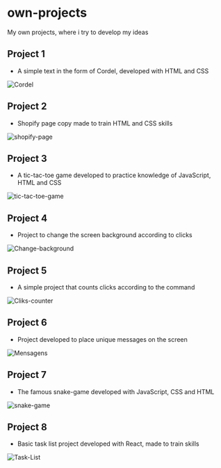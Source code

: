 # own-projects
 My own projects, where i try to develop my ideas <br>

## Project 1 
 
 - A simple text in the form of Cordel, developed with HTML and CSS
 
![Cordel](https://media.giphy.com/media/v1.Y2lkPTc5MGI3NjExdWN6eG16dWw4MnJ1dHJncmNraXN6eTkwMzUxaHczd3o0ZzM5MXl4MiZlcD12MV9pbnRlcm5hbF9naWZfYnlfaWQmY3Q9Zw/VNQ4cd9pmN4iJWCBjV/giphy.gif)

## Project 2 

 - Shopify page copy made to train HTML and CSS skills
 
![shopify-page](https://media.giphy.com/media/v1.Y2lkPTc5MGI3NjExb2NyNjAyaGNzdHV4anB6N2ppNTlhNnFwb3hyMG9pbnp0NHNwOHdzbiZlcD12MV9pbnRlcm5hbF9naWZfYnlfaWQmY3Q9Zw/8QPnwuHUE2Urdi93oR/giphy.gif)

## Project 3 

 - A tic-tac-toe game developed to practice knowledge of JavaScript, HTML and CSS
 
![tic-tac-toe-game](https://media.giphy.com/media/v1.Y2lkPTc5MGI3NjExODFmbXBrdnR6MWt0ajdoNGRwZWI0NzQ4Ymg5bmtoNmc2aDk3YnhqZCZlcD12MV9pbnRlcm5hbF9naWZfYnlfaWQmY3Q9Zw/TmXki05NGjWuacHPEL/giphy.gif)

## Project 4 
 - Project to change the screen background according to clicks
 
![Change-background](https://media.giphy.com/media/v1.Y2lkPTc5MGI3NjExdnpjbTNmaWs2bWhybmJjOWQycGtleTd5emkzbXc1bDdoM2c3OWE3cSZlcD12MV9pbnRlcm5hbF9naWZfYnlfaWQmY3Q9Zw/zuVcbw1k1zOLOk67Cw/giphy.gif)

## Project 5

 - A simple project that counts clicks according to the command
 
![Cliks-counter](https://media.giphy.com/media/v1.Y2lkPTc5MGI3NjExMHpjY3U1bGJudzE1YjM3cnMyZ3g2bXNjMjlkbDg1cXRpbGJsa2dxcCZlcD12MV9pbnRlcm5hbF9naWZfYnlfaWQmY3Q9Zw/Hx3kDRBGUmaDWBht9d/giphy.gif)

## Project 6 

 - Project developed to place unique messages on the screen 

![Mensagens](https://media.giphy.com/media/v1.Y2lkPTc5MGI3NjExeGt0YXRkM2I1OHh4eDh3ZzRwbHZzNjFmNHVveXR1OWJ2anNmbWlseSZlcD12MV9pbnRlcm5hbF9naWZfYnlfaWQmY3Q9Zw/32liqhJDup3R6L7zJj/giphy.gif) 

## Project 7

 - The famous snake-game developed with JavaScript, CSS and HTML
 
![snake-game](https://media.giphy.com/media/v1.Y2lkPTc5MGI3NjExNDI4NGo0cHB0cHVmOTExZ3NuNmN4NjFhMnVscHY1NThzNWo3Y3RpMyZlcD12MV9pbnRlcm5hbF9naWZfYnlfaWQmY3Q9Zw/sfOoSxcCCVeGVtfmWh/giphy.gif)

## Project 8

 - Basic task list project developed with React, made to train skills
 
![Task-List](https://media.giphy.com/media/v1.Y2lkPTc5MGI3NjExbm5qc2x5eTRoYjN0ZmZmajAyNHRkaXkxc2Fhc2lyZmc2OHhkZnRjbyZlcD12MV9pbnRlcm5hbF9naWZfYnlfaWQmY3Q9Zw/p6iMuq2ZdevdLFft1J/giphy.gif)


